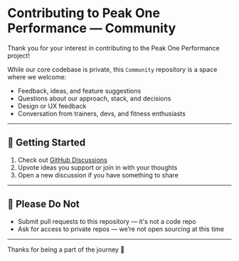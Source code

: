 # Contributing to Peak One Performance — Community

Thank you for your interest in contributing to the Peak One Performance project!

While our core codebase is private, this `Community` repository is a space where we welcome:
- Feedback, ideas, and feature suggestions
- Questions about our approach, stack, and decisions
- Design or UX feedback
- Conversation from trainers, devs, and fitness enthusiasts

---

## 🧭 Getting Started

1. Check out [GitHub Discussions](https://github.com/orgs/PeakOnePerformance/discussions)
2. Upvote ideas you support or join in with your thoughts
3. Open a new discussion if you have something to share

---

## 🚧 Please Do Not

- Submit pull requests to this repository — it's not a code repo
- Ask for access to private repos — we’re not open sourcing at this time

---

Thanks for being a part of the journey 💪

